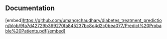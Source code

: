 ## Documentation
[embed]https://github.com/umangrchaudhary/diabetes_treatment_prediction/blob/9fa7d42729b369270fa845237bc8c4d2c0bea077/Predict%20Probable%20Patients.pdf[/embed]
